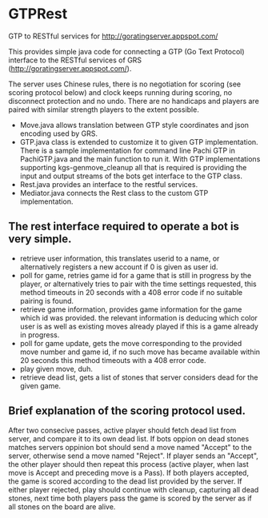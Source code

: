 # GTPRest
GTP to RESTful services for http://goratingserver.appspot.com/

This provides simple java code for connecting a GTP (Go Text Protocol) interface to the RESTful services of GRS (http://goratingserver.appspot.com/).

The server uses Chinese rules, there is no negotiation for scoring (see scoring protocol below) and clock keeps running during scoring, no disconnect protection and no undo. There are no handicaps and players are paired with similar strength players to the extent possible.

- Move.java allows translation between GTP style coordinates and json encoding used by GRS. 
- GTP.java class is extended to customize it to given GTP implementation. There is a sample implementation for command line Pachi GTP in PachiGTP.java and the main function to run it. With GTP implementations supporting kgs-genmove_cleanup all that is required is providing the input and output streams of the bots get interface to the GTP class.
- Rest.java provides an interface to the restful services. 
- Mediator.java connects the Rest class to the custom GTP implementation.

## The rest interface required to operate a bot is very simple. 
- retrieve user information, this translates userid to a name, or alternatively registers a new account if 0 is given as user id.
- poll for game, retries game id for a game that is still in progress by the player, or alternatively tries to pair with the time settings requested, this method timeouts in 20 seconds with a 408 error code if no suitable pairing is found.
- retrieve game information, provides game information for the game which id was provided. the relevant information is deducing which color user is as well as existing moves already played if this is a game already in progress.
- poll for game update, gets the move corresponding to the provided move number and game id, if no such move has became available within 20 seconds this method timeouts with a 408 error code.
- play given move, duh.
- retrieve dead list, gets a list of stones that server considers dead for the given game.

## Brief explanation of the scoring protocol used.
After two consecive passes, active player should fetch dead list from server, and compare it to its own dead list. If bots oppion on dead stones matches servers oppinion bot should send a move named "Accept" to the server, otherwise send a move named "Reject". If player sends an "Accept", the other player should then repeat this process (active player, when last move is Accept and preceding move is a Pass). If both players accepted, the game is scored according to the dead list provided by the server. If either player rejected, play should continue with cleanup, capturing all dead stones, next time both players pass the game is scored by the server as if all stones on the board are alive.

